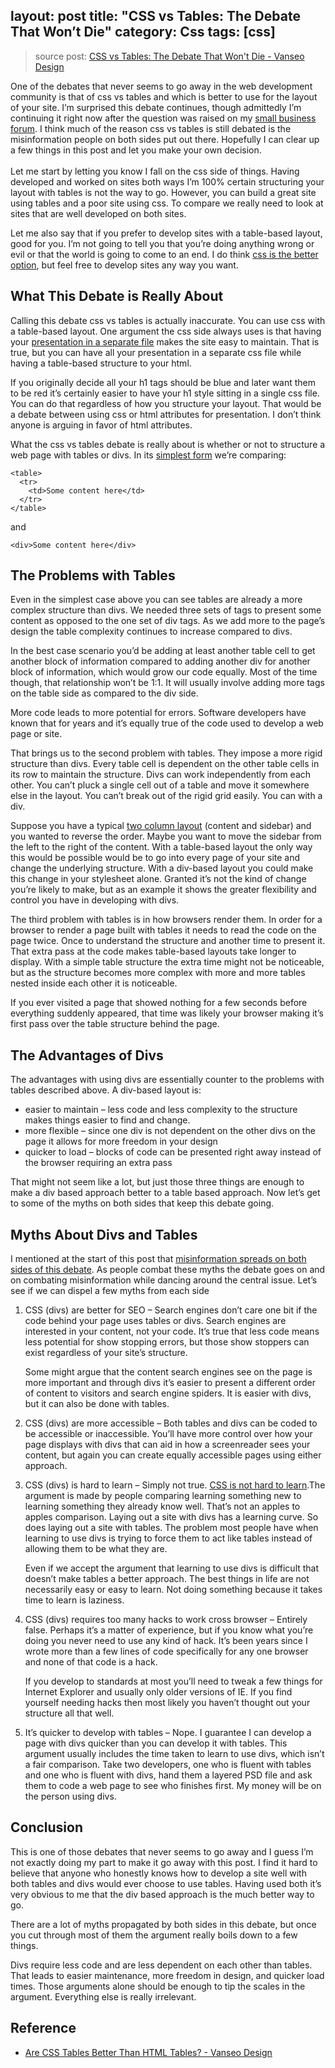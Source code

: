 layout: post
title: "CSS vs Tables: The Debate That Won’t Die"
category: Css
tags: [css]
--- 

> source post: [CSS vs Tables: The Debate That Won't Die - Vanseo Design](http://www.vanseodesign.com/css/css-divs-vs-tables/)

One of the debates that never seems to go away in the web development community is that of css vs tables and which is better to use for the layout of your site. I’m surprised this debate continues, though admittedly I’m continuing it right now after the question was raised on my [small business forum](http://www.small-business-forum.net/design-development/1936-css-vs-tables.html). I think much of the reason css vs tables is still debated is the misinformation people on both sides put out there. Hopefully I can clear up a few things in this post and let you make your own decision.  
<span id="more-918"></span>  
Let me start by letting you know I fall on the css side of things. Having developed and worked on sites both ways I’m 100% certain structuring your layout with tables is not the way to go. However, you can build a great site using tables and a poor site using css. To compare we really need to look at sites that are well developed on both sites.

<!--more-->

Let me also say that if you prefer to develop sites with a table-based layout, good for you. I’m not going to tell you that you’re doing anything wrong or evil or that the world is going to come to an end. I do think [css is the better option](http://www.adobe.com/devnet/dreamweaver/articles/why_css.html), but feel free to develop sites any way you want.

## What This Debate is Really About ##

Calling this debate css vs tables is actually inaccurate. You can use css with a table-based layout. One argument the css side always uses is that having your [presentation in a separate file](http://meiert.com/en/blog/20090908/advantage-of-css/) makes the site easy to maintain. That is true, but you can have all your presentation in a separate css file while having a table-based structure to your html.

If you originally decide all your h1 tags should be blue and later want them to be red it’s certainly easier to have your h1 style sitting in a single css file. You can do that regardless of how you structure your layout. That would be a debate between using css or html attributes for presentation. I don’t think anyone is arguing in favor of html attributes.

What the css vs tables debate is really about is whether or not to structure a web page with tables or divs. In its [simplest form](http://www.pixelclever.com/table-free-pure-css-layouts) we’re comparing:

    <table>
      <tr>
        <td>Some content here</td>
      </tr>
    </table>

and

    <div>Some content here</div>

## The Problems with Tables ##

Even in the simplest case above you can see tables are already a more complex structure than divs. We needed three sets of tags to present some content as opposed to the one set of div tags. As we add more to the page’s design the table complexity continues to increase compared to divs.

In the best case scenario you’d be adding at least another table cell to get another block of information compared to adding another div for another block of information, which would grow our code equally. Most of the time though, that relationship won’t be 1:1. It will usually involve adding more tags on the table side as compared to the div side.

More code leads to more potential for errors. Software developers have known that for years and it’s equally true of the code used to develop a web page or site.

That brings us to the second problem with tables. They impose a more rigid structure than divs. Every table cell is dependent on the other table cells in its row to maintain the structure. Divs can work independently from each other. You can’t pluck a single cell out of a table and move it somewhere else in the layout. You can’t break out of the rigid grid easily. You can with a div. 

Suppose you have a typical [two column layout](http://www.vanseodesign.com/css/2-column-css-layout/) (content and sidebar) and you wanted to reverse the order. Maybe you want to move the sidebar from the left to the right of the content. With a table-based layout the only way this would be possible would be to go into every page of your site and change the underlying structure. With a div-based layout you could make this change in your stylesheet alone. Granted it’s not the kind of change you’re likely to make, but as an example it shows the greater flexibility and control you have in developing with divs.

The third problem with tables is in how browsers render them. In order for a browser to render a page built with tables it needs to read the code on the page twice. Once to understand the structure and another time to present it. That extra pass at the code makes table-based layouts take longer to display. With a simple table structure the extra time might not be noticeable, but as the structure becomes more complex with more and more tables nested inside each other it is noticeable.

If you ever visited a page that showed nothing for a few seconds before everything suddenly appeared, that time was likely your browser making it’s first pass over the table structure behind the page.

## The Advantages of Divs ##

The advantages with using divs are essentially counter to the problems with tables described above. A div-based layout is:

* easier to maintain – less code and less complexity to the structure makes things easier to find and change.
* more flexible – since one div is not dependent on the other divs on the page it allows for more freedom in your design
* quicker to load – blocks of code can be presented right away instead of the browser requiring an extra pass

That might not seem like a lot, but just those three things are enough to make a div based approach better to a table based approach. Now let’s get to some of the myths on both sides that keep this debate going.

## Myths About Divs and Tables ##

I mentioned at the start of this post that [misinformation spreads on both sides of this debate](http://www.isolani.co.uk/blog/standards/TheShallownessOfCssEvangelism). As people combat these myths the debate goes on and on combating misinformation while dancing around the central issue. Let’s see if we can dispel a few myths from each side

1.  CSS (divs) are better for SEO – Search engines don’t care one bit if the code behind your page uses tables or divs. Search engines are interested in your content, not your code. It’s true that less code means less potential for show stopping errors, but those show stoppers can exist regardless of your site’s structure.

    Some might argue that the content search engines see on the page is more important and through divs it’s easier to present a different order of content to visitors and search engine spiders. It is easier with divs, but it can also be done with tables.

2.  CSS (divs) are more accessible – Both tables and divs can be coded to be accessible or inaccessible. You’ll have more control over how your page displays with divs that can aid in how a screenreader sees your content, but again you can create equally accessible pages using either approach.

3.  CSS (divs) is hard to learn – Simply not true. [CSS is not hard to learn](http://www.vanseodesign.com/css/my-development-with-css/).The argument is made by people comparing learning something new to learning something they already know well. That’s not an apples to apples comparison. Laying out a site with divs has a learning curve. So does laying out a site with tables. The problem most people have when learning to use divs is trying to force them to act like tables instead of allowing them to be what they are.

    Even if we accept the argument that learning to use divs is difficult that doesn’t make tables a better approach. The best things in life are not necessarily easy or easy to learn. Not doing something because it takes time to learn is laziness.

4.  CSS (divs) requires too many hacks to work cross browser – Entirely false. Perhaps it’s a matter of experience, but if you know what you’re doing you never need to use any kind of hack. It’s been years since I wrote more than a few lines of code specifically for any one browser and none of that code is a hack.

    If you develop to standards at most you’ll need to tweak a few things for Internet Explorer and usually only older versions of IE. If you find yourself needing hacks then most likely you haven’t thought out your structure all that well.

5.  It’s quicker to develop with tables – Nope. I guarantee I can develop a page with divs quicker than you can develop it with tables. This argument usually includes the time taken to learn to use divs, which isn’t a fair comparison. Take two developers, one who is fluent with tables and one who is fluent with divs, hand them a layered PSD file and ask them to code a web page to see who finishes first. My money will be on the person using divs.

## Conclusion ##

This is one of those debates that never seems to go away and I guess I’m not exactly doing my part to make it go away with this post. I find it hard to believe that anyone who honestly knows how to develop a site well with both tables and divs would ever choose to use tables. Having used both it’s very obvious to me that the div based approach is the much better way to go.

There are a lot of myths propagated by both sides in this debate, but once you cut through most of them the argument really boils down to a few things.

Divs require less code and are less dependent on each other than tables. That leads to easier maintenance, more freedom in design, and quicker load times. Those arguments alone should be enough to tip the scales in the argument. Everything else is really irrelevant.

## Reference

- [Are CSS Tables Better Than HTML Tables? - Vanseo Design](http://www.vanseodesign.com/css/tables/)